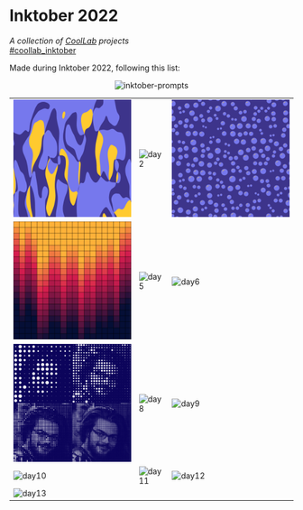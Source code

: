 # Inktober 2022

*A collection of [CoolLab](https://coollibs.github.io/lab) projects*<br/>
[#coollab_inktober](https://www.instagram.com/explore/tags/coollab_inktober/)

Made during Inktober 2022, following this list:

<p align="center">
  <img alt="inktober-prompts" width="500px" src="https://user-images.githubusercontent.com/45451201/192858242-f41d06d3-1f82-43a2-a623-02036ac88e69.png" />
</p>

| | | |
| --- | --- | --- |
| ![day1](01%20-%20Color%20Splashes/img1.png) | ![day2](https://user-images.githubusercontent.com/45451201/193429705-a4cd4a1f-4bf5-4018-a805-5329550f5655.png) | ![day3](03%20-%20Bubbles/img1.png) |
| ![day4](04%20-%20Gradient/img1.png) |![day5](https://user-images.githubusercontent.com/45451201/193470730-caf8e507-eee1-4582-a5df-d6e546597c4a.png) | ![day6](https://user-images.githubusercontent.com/45451201/193474612-2676c3e5-0357-49fb-a8fe-42794a3dab1d.png) |
| ![day7](07%20-%20Monochrome/img1.png) | ![day8](https://user-images.githubusercontent.com/45451201/194541117-fd5ba205-4acf-4418-b4a6-9981adce8a38.png) | ![day9](https://user-images.githubusercontent.com/45451201/194715599-13ed00d1-e33c-4e62-96c0-1226cd9a52e2.png) |
| ![day10](https://user-images.githubusercontent.com/45451201/194855228-74a3e112-848e-4d8b-a0af-eb7fd2c0c4db.png) | ![day11](https://user-images.githubusercontent.com/45451201/194945371-18f678d2-3b25-4971-ac53-3d5b4db1bcbd.png) | ![day12](https://user-images.githubusercontent.com/45451201/195841712-6045a9c1-7a27-43e1-a343-5a8bf00b65f6.png) |
| ![day13](https://user-images.githubusercontent.com/45451201/197518348-571bb9e2-6f9c-45e7-9a7c-4d62929027a0.png) |||
